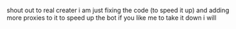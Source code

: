 shout out to real creater i am just fixing the code (to speed it up) and adding more proxies to it to speed up the bot if you like me to take it down i will
